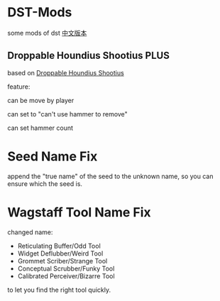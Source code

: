 # DST-Mods
some mods of dst
[中文版本](README_zh.md)

## Droppable Houndius Shootius PLUS
based on [Droppable Houndius Shootius](https://steamcommunity.com/sharedfiles/filedetails/?id=2134460617)

feature:

can be move by player

can set to "can't use hammer to remove"

can set hammer count

# Seed Name Fix

append the "true name" of the seed to the unknown name, so you can ensure which the seed is.

# Wagstaff Tool Name Fix

changed name:

* Reticulating Buffer/Odd Tool
* Widget Deflubber/Weird Tool
* Grommet Scriber/Strange Tool
* Conceptual Scrubber/Funky Tool
* Calibrated Perceiver/Bizarre Tool

to let you find the right tool quickly.
